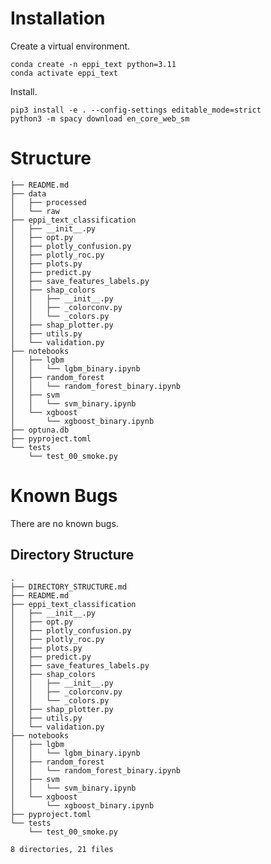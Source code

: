 



# Installation
Create a virtual environment.
```
conda create -n eppi_text python=3.11
conda activate eppi_text
```
Install.
```
pip3 install -e . --config-settings editable_mode=strict 
python3 -m spacy download en_core_web_sm
```

# Structure
```
├── README.md
├── data
│   ├── processed
│   └── raw
├── eppi_text_classification
│   ├── __init__.py
│   ├── opt.py
│   ├── plotly_confusion.py
│   ├── plotly_roc.py
│   ├── plots.py
│   ├── predict.py
│   ├── save_features_labels.py
│   ├── shap_colors
│   │   ├── __init__.py
│   │   ├── _colorconv.py
│   │   └── _colors.py
│   ├── shap_plotter.py
│   ├── utils.py
│   └── validation.py
├── notebooks
│   ├── lgbm
│   │   └── lgbm_binary.ipynb
│   ├── random_forest
│   │   └── random_forest_binary.ipynb
│   ├── svm
│   │   └── svm_binary.ipynb
│   └── xgboost
│       └── xgboost_binary.ipynb
├── optuna.db
├── pyproject.toml
└── tests
    └── test_00_smoke.py
```
[//]: # (This is the method I used : tree -I "*.ris|*.tsv|*.html|eppi_text_classification.egg-info|__pycache__|Cochrane heart reviews|build|legacy_funcs|prototyping*")

# Known Bugs
There are no known bugs.
<!-- directory-structure-end -->
<!-- directory-structure-start -->
## Directory Structure
```
.
├── DIRECTORY_STRUCTURE.md
├── README.md
├── eppi_text_classification
│   ├── __init__.py
│   ├── opt.py
│   ├── plotly_confusion.py
│   ├── plotly_roc.py
│   ├── plots.py
│   ├── predict.py
│   ├── save_features_labels.py
│   ├── shap_colors
│   │   ├── __init__.py
│   │   ├── _colorconv.py
│   │   └── _colors.py
│   ├── shap_plotter.py
│   ├── utils.py
│   └── validation.py
├── notebooks
│   ├── lgbm
│   │   └── lgbm_binary.ipynb
│   ├── random_forest
│   │   └── random_forest_binary.ipynb
│   ├── svm
│   │   └── svm_binary.ipynb
│   └── xgboost
│       └── xgboost_binary.ipynb
├── pyproject.toml
└── tests
    └── test_00_smoke.py

8 directories, 21 files
```
<!-- directory-structure-end -->
